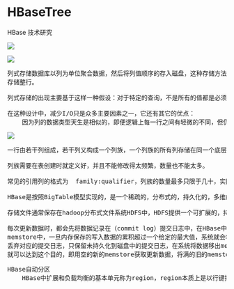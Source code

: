 # HBaseTree
HBase 技术研究

![](https://i.imgur.com/XKgWQsD.png)

![](https://i.imgur.com/9JukYh2.jpg)

<pre>
列式存储数据库以列为单位聚合数据，然后将列值顺序的存入磁盘，这种存储方法不同于行式存储的传统数据库库，行式存储数据库连续的
存储整行。

列式存储的出现主要基于这样一种假设：对于特定的查询，不是所有的值都是必须的，尤其是在分析型数据库里，这种情况很常见。

在这种设计中，减少I/O只是众多主要因素之一，它还有其它的优点：
    因为列的数据类型天生是相似的，即便逻辑上每一行之间有轻微的不同，但仍旧比按行存储的结构聚集在一起的数据更利于压缩，因为大多数的压缩只关注有限的压缩窗口
</pre>

![](https://i.imgur.com/N4Q4UaC.jpg)

<pre>
一行由若干列组成，若干列又构成一个列族，一个列族的所有列存储在同一个底层的存储文件里，这个列族文件叫做HFile

列族需要在表创建时就定义好，并且不能修改得太频繁，数量也不能太多。

常见的引用列的格式为  family:qualifier，列族的数量最多只限于几十，实际更小，然而一个列族中的列的数量没有限制。

HBase是按照BigTable模型实现的，是一个稀疏的，分布式的，持久化的，多维的映射，由行键，列键，时间戳索引。

存储文件通常保存在hadoop分布式文件系统HDFS中，HDFS提供一个可扩展的，持久的，冗余的HBase存储层。存储文件通过将更改写入到可配置数目的物理服务器中，以保证数据不丢失。

每次更新数据时，都会先将数据记录在（commit log）提交日志中，在HBase中这叫做预写日志（write-ahead log, WAL），然后才会将这些数据写入内存中的
memstore中，一旦内存保存的写入数据的累积超过一个给定的最大值，系统就会将这些数据移出内存作为HFile文件刷写到磁盘中，数据移出内存之后，系统就会
丢弃对应的提交日志，只保留未持久化到磁盘中的提交日志，在系统将数据移出memstore写入磁盘的过程中，可以不必阻塞系统的读写，通过滚动内存中的memstore
就可以达到这个目的，即用空的新的memstore获取更新数据，将满的旧的memstore转换成一个文件。
</pre>

<pre>
HBase自动分区
    HBase中扩展和负载均衡的基本单元称为region，region本质上是以行键排序的连续存储的区间，如果region太大，系统就会把它们动态拆分，相反地，就把多个region合并，以减少存储文件数量。
</pre>